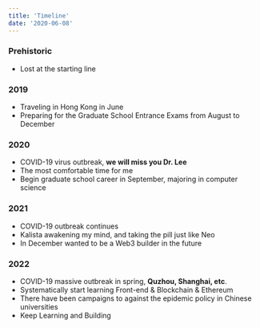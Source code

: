 ```yaml
---
title: 'Timeline'
date: '2020-06-08'
---
```



### Prehistoric
-  Lost at the starting line

###  2019
- Traveling in Hong Kong in June
- Preparing for the Graduate School Entrance Exams from August to December

### 2020
- COVID-19 virus outbreak, **we will miss you Dr. Lee**
- The most comfortable time for me
- Begin graduate school career in September, majoring in computer science

### 2021
- COVID-19 outbreak continues
- Kalista awakening my mind, and taking the pill just like Neo
- In December wanted to be a Web3 builder in the future

### 2022
- COVID-19 massive outbreak in spring, **Quzhou, Shanghai, etc**.
- Systematically start learning Front-end & Blockchain & Ethereum
- There have been campaigns to against the epidemic policy in Chinese universities
- Keep Learning and Building

